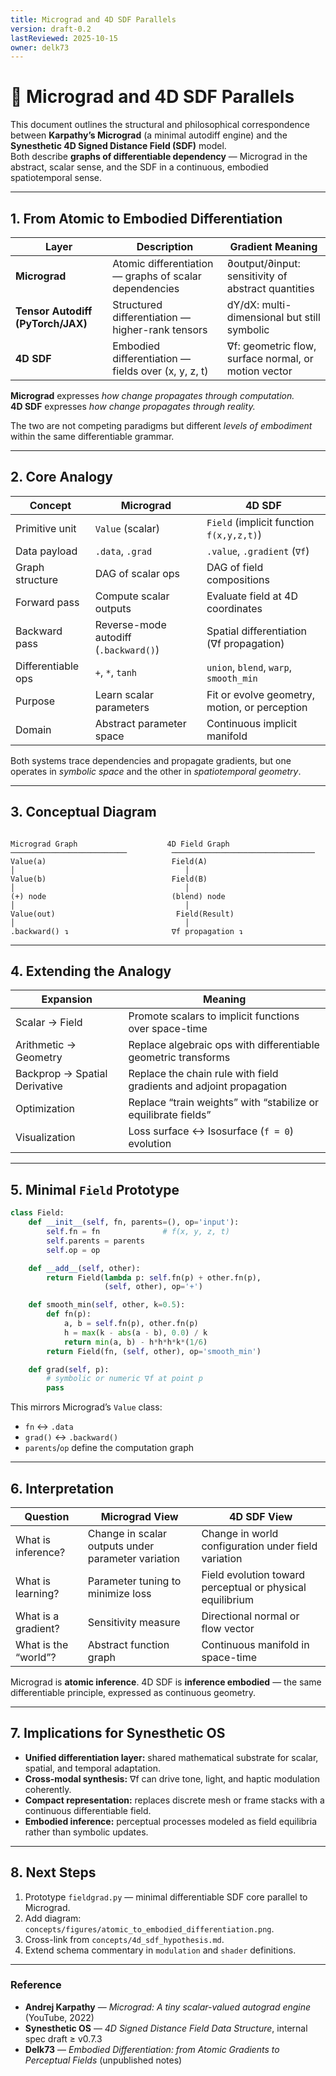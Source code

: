 ```yaml
---
title: Micrograd and 4D SDF Parallels
version: draft-0.2
lastReviewed: 2025-10-15
owner: delk73
---
```


# 🧩 Micrograd and 4D SDF Parallels

This document outlines the structural and philosophical correspondence between **Karpathy’s Micrograd** (a minimal autodiff engine) and the **Synesthetic 4D Signed Distance Field (SDF)** model.  
Both describe **graphs of differentiable dependency** — Micrograd in the abstract, scalar sense, and the SDF in a continuous, embodied spatiotemporal sense.

---

## 1. From Atomic to Embodied Differentiation

| Layer | Description | Gradient Meaning |
|--------|--------------|------------------|
| **Micrograd** | Atomic differentiation — graphs of scalar dependencies | ∂output/∂input: sensitivity of abstract quantities |
| **Tensor Autodiff (PyTorch/JAX)** | Structured differentiation — higher-rank tensors | dY/dX: multi-dimensional but still symbolic |
| **4D SDF** | Embodied differentiation — fields over (x, y, z, t) | ∇f: geometric flow, surface normal, or motion vector |

**Micrograd** expresses *how change propagates through computation.*  
**4D SDF** expresses *how change propagates through reality.*

The two are not competing paradigms but different *levels of embodiment* within the same differentiable grammar.

---

## 2. Core Analogy

| Concept | Micrograd | 4D SDF |
|----------|------------|--------|
| Primitive unit | `Value` (scalar) | `Field` (implicit function `f(x,y,z,t)`) |
| Data payload | `.data`, `.grad` | `.value`, `.gradient` (`∇f`) |
| Graph structure | DAG of scalar ops | DAG of field compositions |
| Forward pass | Compute scalar outputs | Evaluate field at 4D coordinates |
| Backward pass | Reverse-mode autodiff (`.backward()`) | Spatial differentiation (∇f propagation) |
| Differentiable ops | `+`, `*`, `tanh` | `union`, `blend`, `warp`, `smooth_min` |
| Purpose | Learn scalar parameters | Fit or evolve geometry, motion, or perception |
| Domain | Abstract parameter space | Continuous implicit manifold |

Both systems trace dependencies and propagate gradients, but one operates in *symbolic space* and the other in *spatiotemporal geometry*.

---

## 3. Conceptual Diagram

```

Micrograd Graph                    4D Field Graph
──────────────────────────          ────────────────────────────────
Value(a)                            Field(A)
│                                      │
Value(b)                            Field(B)
│                                      │
(+) node                            (blend) node
│                                      │
Value(out)                           Field(Result)
│                                      │
.backward() ↴                       ∇f propagation ↴

```

---

## 4. Extending the Analogy

| Expansion | Meaning |
|------------|----------|
| Scalar → Field | Promote scalars to implicit functions over space-time |
| Arithmetic → Geometry | Replace algebraic ops with differentiable geometric transforms |
| Backprop → Spatial Derivative | Replace the chain rule with field gradients and adjoint propagation |
| Optimization | Replace “train weights” with “stabilize or equilibrate fields” |
| Visualization | Loss surface ↔ Isosurface (`f = 0`) evolution |

---

## 5. Minimal `Field` Prototype

```python
class Field:
    def __init__(self, fn, parents=(), op='input'):
        self.fn = fn              # f(x, y, z, t)
        self.parents = parents
        self.op = op

    def __add__(self, other):
        return Field(lambda p: self.fn(p) + other.fn(p),
                     (self, other), op='+')

    def smooth_min(self, other, k=0.5):
        def fn(p):
            a, b = self.fn(p), other.fn(p)
            h = max(k - abs(a - b), 0.0) / k
            return min(a, b) - h*h*h*k*(1/6)
        return Field(fn, (self, other), op='smooth_min')

    def grad(self, p):
        # symbolic or numeric ∇f at point p
        pass
```

This mirrors Micrograd’s `Value` class:

* `fn` ↔ `.data`
* `grad()` ↔ `.backward()`
* `parents`/`op` define the computation graph

---

## 6. Interpretation

| Question             | Micrograd View                                     | 4D SDF View                                               |
| -------------------- | -------------------------------------------------- | --------------------------------------------------------- |
| What is inference?   | Change in scalar outputs under parameter variation | Change in world configuration under field variation       |
| What is learning?    | Parameter tuning to minimize loss                  | Field evolution toward perceptual or physical equilibrium |
| What is a gradient?  | Sensitivity measure                                | Directional normal or flow vector                         |
| What is the “world”? | Abstract function graph                            | Continuous manifold in space-time                         |

Micrograd is **atomic inference**.
4D SDF is **inference embodied** — the same differentiable principle, expressed as continuous geometry.

---

## 7. Implications for Synesthetic OS

* **Unified differentiation layer:** shared mathematical substrate for scalar, spatial, and temporal adaptation.
* **Cross-modal synthesis:** ∇f can drive tone, light, and haptic modulation coherently.
* **Compact representation:** replaces discrete mesh or frame stacks with a continuous differentiable field.
* **Embodied inference:** perceptual processes modeled as field equilibria rather than symbolic updates.

---

## 8. Next Steps

1. Prototype `fieldgrad.py` — minimal differentiable SDF core parallel to Micrograd.
2. Add diagram: `concepts/figures/atomic_to_embodied_differentiation.png`.
3. Cross-link from `concepts/4d_sdf_hypothesis.md`.
4. Extend schema commentary in `modulation` and `shader` definitions.

---

### Reference

* **Andrej Karpathy** — *Micrograd: A tiny scalar-valued autograd engine* (YouTube, 2022)
* **Synesthetic OS** — *4D Signed Distance Field Data Structure*, internal spec draft ≥ v0.7.3
* **Delk73** — *Embodied Differentiation: from Atomic Gradients to Perceptual Fields* (unpublished notes)